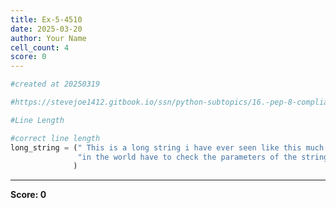 ```yaml
---
title: Ex-5-4510
date: 2025-03-20
author: Your Name
cell_count: 4
score: 0
---
```


```python
#created at 20250319
```


```python
#https://stevejoe1412.gitbook.io/ssn/python-subtopics/16.-pep-8-compliance
```


```python
#Line Length
```


```python
#correct line length
long_string = (" This is a long string i have ever seen like this much nice statement over "
               "in the world have to check the parameters of the string"
              )
```


---
**Score: 0**